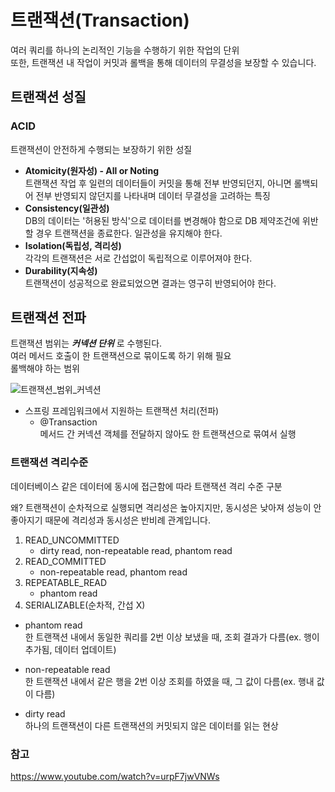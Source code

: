 
# 트랜잭션(Transaction)

여러 쿼리를 하나의 논리적인 기능을 수행하기 위한 작업의 단위 <br>
또한, 트랜잭션 내 작업이 커밋과 롤백을 통해 데이터의 무결성을 보장할 수 있습니다.


## 트랜잭션 성질

### ACID
트랜잭션이 안전하게 수행되는 보장하기 위한 성질

- **Atomicity(원자성) - All or Noting** <br>
  트랜잭션 작업 후 일련의 데이터들이 커밋을 통해 전부 반영되던지, 아니면 롤백되어 전부 반영되지 않던지를 나타내며 데이터 무결성을 고려하는 특징
- **Consistency(일관성)** <br>
  DB의 데이터는 '허용된 방식'으로 데이터를 변경해야 함으로 DB 제약조건에 위반할 경우 트랜잭션을 종료한다. 일관성을 유지해야 한다.
- **Isolation(독립성, 격리성)** <br>
  각각의 트랜잭션은 서로 간섭없이 독립적으로 이루어져야 한다.
- **Durability(지속성)** <br>
  트랜잭션이 성공적으로 완료되었으면 결과는 영구히 반영되어야 한다.

  
## 트랜잭션 전파

트랜잭션 범위는 **_커넥션 단위_** 로 수행된다.<br>
여러 메서드 호출이 한 트랜잭션으로 묶이도록 하기 위해 필요 <br>
롤백해야 하는 범위

![트랜잭션_범위_커넥션](https://user-images.githubusercontent.com/59961350/195955775-269c6933-dbf8-4b33-ae99-e9b057d3ce9a.jpg)



- 스프링 프레임워크에서 지원하는 트랜잭션 처리(전파)
  - @Transaction <br>
    메서드 간 커넥션 객체를 전달하지 않아도 한 트랜잭션으로 묶여서 실행



### 트랜잭션 격리수준

데이터베이스 같은 데이터에 동시에 접근함에 따라 트랜잭션 격리 수준 구분 

왜? 트랜잭션이 순차적으로 실행되면 격리성은 높아지지만, 동시성은 낮아져 성능이 안좋아지기 때문에 
격리성과 동시성은 반비례 관계입니다. 

1. READ_UNCOMMITTED
   - dirty read, non-repeatable read, phantom read
2. READ_COMMITTED
   - non-repeatable read, phantom read
3. REPEATABLE_READ
   - phantom read
4. SERIALIZABLE(순차적, 간섭 X)


- phantom read <br>
  한 트랜잭션 내에서 동일한 쿼리를 2번 이상 보냈을 때, 조회 결과가 다름(ex. 행이 추가됨, 데이터 업데이트)


- non-repeatable read <br>
  한 트랜잭션 내에서 같은 행을 2번 이상 조회를 하였을 때, 그 값이 다름(ex. 행내 값이 다름)


- dirty read <br>
  하나의 트랜잭션이 다른 트랜잭션의 커밋되지 않은 데이터를 읽는 현상





### 참고

https://www.youtube.com/watch?v=urpF7jwVNWs

